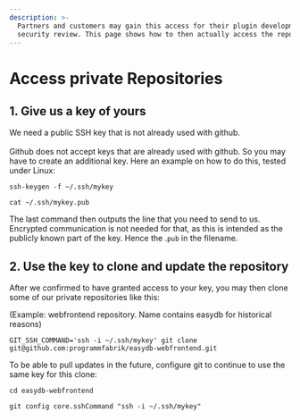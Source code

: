 ```yaml
---
description: >-
  Partners and customers may gain this access for their plugin development and
  security review. This page shows how to then actually access the repositories.
---
```


# Access private Repositories

## 1. Give us a key of yours

We need a public SSH key that is not already used with github.\
\
Github does not accept keys that are already used with github. So you may have to create an additional key. Here an example on how to do this, tested under Linux:

```
ssh-keygen -f ~/.ssh/mykey

cat ~/.ssh/mykey.pub
```

The last command then outputs the line that you need to send to us. Encrypted communication is not needed for that, as this is intended as the publicly known part of the key. Hence the .`pub` in the filename.

## 2. Use the key to clone and update the repository

After we confirmed to have granted access to your key, you may then clone some of our private repositories like this:&#x20;

(Example: webfrontend repository. Name contains easydb for historical reasons)

```
GIT_SSH_COMMAND='ssh -i ~/.ssh/mykey' git clone git@github.com:programmfabrik/easydb-webfrontend.git
```

To be able to pull updates in the future, configure git to continue to use the same key for this clone:

```
cd easydb-webfrontend

git config core.sshCommand "ssh -i ~/.ssh/mykey"
```

